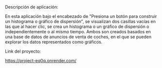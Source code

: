 Descripción de aplicación:

En esta aplicación bajo el encabezado de "Presiona un botón para construir un histograma o gráfico de dispersión", se visualizan dos casillas vacías en las que al hacer clic, se crea un histograma o un gráfico de dispersión o independientemente o al mismo tiempo. Ambos son creados basados en una base de datos de anuncios de venta de coches, en el que se pueden explorar los datos representados como gráficos.


Link del proyecto:

https://project-eq0q.onrender.com/

